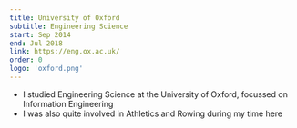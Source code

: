 ```yaml
---
title: University of Oxford
subtitle: Engineering Science
start: Sep 2014
end: Jul 2018
link: https://eng.ox.ac.uk/
order: 0
logo: 'oxford.png'
---
```

- I studied Engineering Science at the University of Oxford, focussed on Information Engineering
- I was also quite involved in Athletics and Rowing during my time here